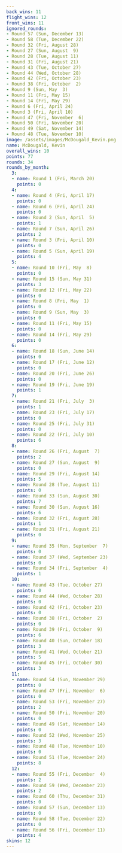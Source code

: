 ```yaml
---
back_wins: 11
flight_wins: 12
front_wins: 11
ignored_rounds:
- Round 57 (Sun, December 13)
- Round 58 (Tue, December 22)
- Round 32 (Fri, August 28)
- Round 27 (Sun, August  9)
- Round 28 (Tue, August 11)
- Round 31 (Fri, August 21)
- Round 43 (Tue, October 27)
- Round 44 (Wed, October 28)
- Round 42 (Fri, October 23)
- Round 38 (Fri, October  2)
- Round 9 (Sun, May  3)
- Round 11 (Fri, May 15)
- Round 14 (Fri, May 29)
- Round 6 (Fri, April 24)
- Round 3 (Fri, April 10)
- Round 47 (Fri, November  6)
- Round 50 (Fri, November 20)
- Round 49 (Sat, November 14)
- Round 48 (Tue, November 10)
image: /assets/images/McDougald_Kevin.png
name: McDougald, Kevin
overall_wins: 10
points: 77
rounds: 34
rounds_by_month:
  3:
  - name: Round 1 (Fri, March 20)
    points: 0
  4:
  - name: Round 4 (Fri, April 17)
    points: 0
  - name: Round 6 (Fri, April 24)
    points: 0
  - name: Round 2 (Sun, April  5)
    points: 1
  - name: Round 7 (Sun, April 26)
    points: 2
  - name: Round 3 (Fri, April 10)
    points: 0
  - name: Round 5 (Sun, April 19)
    points: 4
  5:
  - name: Round 10 (Fri, May  8)
    points: 0
  - name: Round 15 (Sun, May 31)
    points: 3
  - name: Round 12 (Fri, May 22)
    points: 0
  - name: Round 8 (Fri, May  1)
    points: 0
  - name: Round 9 (Sun, May  3)
    points: 0
  - name: Round 11 (Fri, May 15)
    points: 0
  - name: Round 14 (Fri, May 29)
    points: 0
  6:
  - name: Round 18 (Sun, June 14)
    points: 0
  - name: Round 17 (Fri, June 12)
    points: 0
  - name: Round 20 (Fri, June 26)
    points: 0
  - name: Round 19 (Fri, June 19)
    points: 1
  7:
  - name: Round 21 (Fri, July  3)
    points: 1
  - name: Round 23 (Fri, July 17)
    points: 0
  - name: Round 25 (Fri, July 31)
    points: 0
  - name: Round 22 (Fri, July 10)
    points: 6
  8:
  - name: Round 26 (Fri, August  7)
    points: 2
  - name: Round 27 (Sun, August  9)
    points: 0
  - name: Round 29 (Fri, August 14)
    points: 5
  - name: Round 28 (Tue, August 11)
    points: 0
  - name: Round 33 (Sun, August 30)
    points: 7
  - name: Round 30 (Sun, August 16)
    points: 6
  - name: Round 32 (Fri, August 28)
    points: 1
  - name: Round 31 (Fri, August 21)
    points: 0
  9:
  - name: Round 35 (Mon, September  7)
    points: 0
  - name: Round 37 (Wed, September 23)
    points: 0
  - name: Round 34 (Fri, September  4)
    points: 1
  10:
  - name: Round 43 (Tue, October 27)
    points: 0
  - name: Round 44 (Wed, October 28)
    points: 0
  - name: Round 42 (Fri, October 23)
    points: 0
  - name: Round 38 (Fri, October  2)
    points: 0
  - name: Round 39 (Fri, October  9)
    points: 6
  - name: Round 40 (Sun, October 18)
    points: 3
  - name: Round 41 (Wed, October 21)
    points: 5
  - name: Round 45 (Fri, October 30)
    points: 3
  11:
  - name: Round 54 (Sun, November 29)
    points: 0
  - name: Round 47 (Fri, November  6)
    points: 0
  - name: Round 53 (Fri, November 27)
    points: 2
  - name: Round 50 (Fri, November 20)
    points: 0
  - name: Round 49 (Sat, November 14)
    points: 0
  - name: Round 52 (Wed, November 25)
    points: 3
  - name: Round 48 (Tue, November 10)
    points: 0
  - name: Round 51 (Tue, November 24)
    points: 8
  12:
  - name: Round 55 (Fri, December  4)
    points: 2
  - name: Round 59 (Wed, December 23)
    points: 2
  - name: Round 60 (Thu, December 31)
    points: 0
  - name: Round 57 (Sun, December 13)
    points: 0
  - name: Round 58 (Tue, December 22)
    points: 0
  - name: Round 56 (Fri, December 11)
    points: 4
skins: 12
---
```

